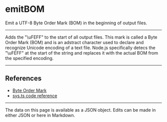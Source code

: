 <!-- Important! Do not modify comment blocks. They are necessary for the transformer to work properly -->

<!-- title -->
# emitBOM

<!-- shortDescription -->
Emit a UTF-8 Byte Order Mark (BOM) in the beginning of output files.

---

<!-- extendedDescription -->
Adds the "\uFEFF" to the start of all output files. This mark is called a Byte Order Mark (BOM) and is an adstract character used to declare and recognize Unicode encoding of a text file. Node.js specifically detecs the "\uFEFF" at the start of the string and replaces it with the actual BOM from the specified encoding.

---

<!-- references -->
## References
- [Byte Order Mark](https://simple.wikipedia.org/wiki/Byte_order_mark)
- [sys.ts code reference](https://github.com/microsoft/TypeScript/blob/70b7bd5a1b8c3bc1ba7c644b37412368607706e6/src/compiler/sys.ts#L639-L641)
---

<!-- footer -->
The data on this page is available as a JSON object. Edits can be made in either JSON or here in Markdown.
